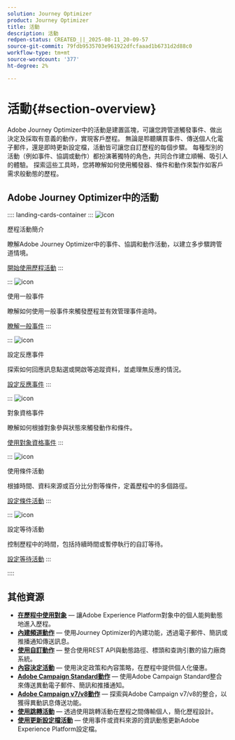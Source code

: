 ```yaml
---
solution: Journey Optimizer
product: Journey Optimizer
title: 活動
description: 活動
redpen-status: CREATED_||_2025-08-11_20-09-57
source-git-commit: 79fdb9535703e961922dfcfaaad1b6731d2d88c0
workflow-type: tm+mt
source-wordcount: '377'
ht-degree: 2%

---
```



# 活動{#section-overview}

Adobe Journey Optimizer中的活動是建置區塊，可讓您跨管道觸發事件、做出決定及採取有意義的動作，實現客戶歷程。 無論是聆聽購買事件、傳送個人化電子郵件，還是即時更新設定檔，活動皆可讓您自訂歷程的每個步驟。 每種型別的活動（例如事件、協調或動作）都扮演著獨特的角色，共同合作建立順暢、吸引人的體驗。 探索這些工具時，您將瞭解如何使用觸發器、條件和動作來製作如客戶需求般動態的歷程。

## Adobe Journey Optimizer中的活動

:::: landing-cards-container
:::
![icon](https://cdn.experienceleague.adobe.com/icons/book.svg?lang=zh-Hant)

歷程活動簡介

瞭解Adobe Journey Optimizer中的事件、協調和動作活動，以建立多步驟跨管道情境。

[開始使用歷程活動](../using/building-journeys/about-journey-activities.md)
:::

:::
![icon](https://cdn.experienceleague.adobe.com/icons/circle-play.svg?lang=zh-Hant)

使用一般事件

瞭解如何使用一般事件來觸發歷程並有效管理事件逾時。

[瞭解一般事件](../using/building-journeys/general-events.md)
:::

:::
![icon](https://cdn.experienceleague.adobe.com/icons/list-check.svg?lang=zh-Hant)

設定反應事件

探索如何回應訊息點選或開啟等追蹤資料，並處理無反應的情況。

[設定反應事件](../using/building-journeys/reaction-events.md)
:::

:::
![icon](https://cdn.experienceleague.adobe.com/icons/bullseye.svg?lang=zh-Hant)

對象資格事件

瞭解如何根據對象參與狀態來觸發動作和條件。

[使用對象資格事件](../using/building-journeys/audience-qualification-events.md)
:::

:::
![icon](https://cdn.experienceleague.adobe.com/icons/gear.svg?lang=zh-Hant)

使用條件活動

根據時間、資料來源或百分比分割等條件，定義歷程中的多個路徑。

[設定條件活動](../using/building-journeys/condition-activity.md)
:::

:::
![icon](https://cdn.experienceleague.adobe.com/icons/clock.svg?lang=zh-Hant)

設定等待活動

控制歷程中的時間，包括持續時間或暫停執行的自訂等待。

[設定等待活動](../using/building-journeys/wait-activity.md)
:::

::::


## 其他資源

- **[在歷程中使用對象](../using/building-journeys/read-audience.md)** — 讓Adobe Experience Platform對象中的個人能夠動態地進入歷程。
- **[內建頻道動作](../using/building-journeys/journeys-message.md)** — 使用Journey Optimizer的內建功能，透過電子郵件、簡訊或推播通知傳送訊息。
- **[使用自訂動作](../using/building-journeys/using-custom-actions.md)** — 整合使用REST API與動態路徑、標頭和查詢引數的協力廠商系統。
- **[內容決定活動](../using/building-journeys/content-decision.md)** — 使用決定政策和內容策略，在歷程中提供個人化優惠。
- **[Adobe Campaign Standard動作](../using/building-journeys/using-adobe-campaign-standard.md)** — 使用Adobe Campaign Standard整合來傳送異動電子郵件、簡訊和推播通知。
- **[Adobe Campaign v7/v8動作](../using/building-journeys/using-adobe-campaign-v7-v8.md)** — 探索與Adobe Campaign v7/v8的整合，以獲得異動訊息傳送功能。
- **[使用跳轉活動](../using/building-journeys/jump.md)** — 透過使用跳轉活動在歷程之間傳輸個人，簡化歷程設計。
- **[使用更新設定檔活動](../using/building-journeys/update-profiles.md)** — 使用事件或資料來源的資訊動態更新Adobe Experience Platform設定檔。
